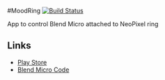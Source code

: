 #MoodRing [![Build Status](https://travis-ci.org/rosterloh/MoodRing.png)](https://travis-ci.org/rosterloh/MoodRing)

App to control Blend Micro attached to NeoPixel ring

## Links
* [Play Store](https://play.google.com/store/apps/details?id=com.rosterloh.moodring)
* [Blend Micro Code](https://codebender.cc/sketch:37135)
